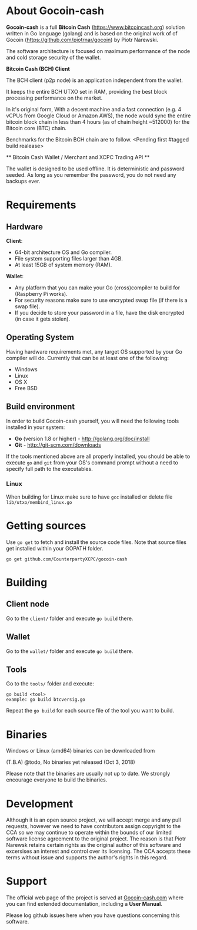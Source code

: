 # About Gocoin-cash

**Gocoin-cash** is a full **Bitcoin Cash** (https://www.bitcoincash.org) solution written in Go language (golang) and is based on 
the original work of of Gocoin (https://github.com/piotrnar/gocoin) by Piotr Narewski.

The software architecture is focused on maximum performance of the node and cold storage security of the wallet.

**Bitcoin Cash (BCH) Client**

The BCH client (p2p node) is an application independent from the wallet.

It keeps the entire BCH UTXO set in RAM, providing the best block processing performance on the market.

In it's original form, With a decent machine and a fast connection (e.g. 4 vCPUs from Google Cloud or 
Amazon AWS), the node would sync the entire bitcoin block chain in less than 4 hours (as of chain 
height ~512000) for the Bitcoin core (BTC) chain.

Benchmarks for the Bitcoin BCH chain are to follow. <Pending first #tagged build realease>

** Bitcoin Cash Wallet / Merchant and XCPC Trading API **

The wallet is designed to be used offline. It is deterministic and password seeded.
As long as you remember the password, you do not need any backups ever.

# Requirements

## Hardware

**Client**:

* 64-bit architecture OS and Go compiler.
* File system supporting files larger than 4GB.
* At least 15GB of system memory (RAM).

**Wallet**:

* Any platform that you can make your Go (cross)compiler to build for (Raspberry Pi works).
* For security reasons make sure to use encrypted swap file (if there is a swap file).
* If you decide to store your password in a file, have the disk encrypted (in case it gets stolen).

## Operating System
Having hardware requirements met, any target OS supported by your Go compiler will do.
Currently that can be at least one of the following:

* Windows
* Linux
* OS X
* Free BSD

## Build environment
In order to build Gocoin-cash yourself, you will need the following tools installed in your system:

* **Go** (version 1.8 or higher) - http://golang.org/doc/install
* **Git** - http://git-scm.com/downloads

If the tools mentioned above are all properly installed, you should be able to execute `go` and `git`
from your OS's command prompt without a need to specify full path to the executables.

### Linux

When building for Linux make sure to have `gcc` installed or delete file `lib/utxo/membind_linux.go`

# Getting sources

Use `go get` to fetch and install the source code files.
Note that source files get installed within your GOPATH folder.

	go get github.com/CounterpartyXCPC/gocoin-cash

# Building

## Client node
Go to the `client/` folder and execute `go build` there.

## Wallet
Go to the `wallet/` folder and execute `go build` there.

## Tools
Go to the `tools/` folder and execute:

	go build <tool>
	example: go build btcversig.go

Repeat the `go build` for each source file of the tool you want to build.

# Binaries

Windows or Linux (amd64) binaries can be downloaded from

(T.B.A) @todo, No binaries yet released (Oct 3, 2018)

Please note that the binaries are usually not up to date.
We strongly encourage everyone to build the binaries.

# Development

Although it is an open source project, we will accept merge and any pull requests, however we need to
have contributors assign copyright to the CCA so we may continue to operate within the bounds of our
limited software license agreement to the original project. The reason is that Piotr Narewsk retains 
certain rights as the original author of this software and excersises an interest and control over its
licensing. The CCA accepts these terms without issue and supports the author's rights in this regard.

# Support

The official web page of the project is served at <a href="http://Gocoin-cash.com">Gocoin-cash.com</a>
where you can find extended documentation, including a **User Manual**.

Please log github issues here when you have questions concerning this software.
